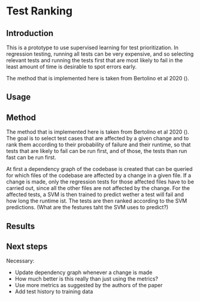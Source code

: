 
# Test Ranking

## Introduction

This is a prototype to use supervised learning for test prioritization.
In regression testing, running all tests can be very expensive, and so selecting relevant tests and running the tests first that are most likely to fail in the least amount of time is desirable to spot errors early.

The method that is implemented here is taken from Bertolino et al 2020 (). 

## Usage

## Method

The method that is implemented here is taken from Bertolino et al 2020 (). The goal is to select test cases that are affected by a given change and to rank them according to their probability of failure and their runtime, so that tests that are likely to fail can be run first, and of those, the tests than run fast can be run first.

At first a dependency graph of the codebase is created that can be queried for which files of the codebase are affected by a change in a given file. If a change is made, only the regression tests for those affected files have to be carried out, since all the other files are not affected by the change. For the affected tests, a SVM is then trained to predict wether a test will fail and how long the runtime ist. The tests are then ranked according to the SVM predictions. (What are the festures taht the SVM uses to predict?)

## Results

## Next steps

Necessary:
- Update dependency graph whenever a change is made
- How much better is this really than just using the metrics?
- Use more metrics as suggested by the authors of the paper
- Add test history to training data


